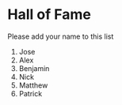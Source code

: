 # Hall of Fame
Please add your name to this list

1. Jose
2. Alex
3. Benjamin
4. Nick
5. Matthew
6. Patrick
